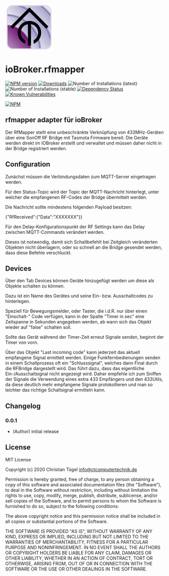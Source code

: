 ![Logo](admin/rfmapper.png)
# ioBroker.rfmapper

[![NPM version](http://img.shields.io/npm/v/iobroker.rfmapper.svg)](https://www.npmjs.com/package/iobroker.rfmapper)
[![Downloads](https://img.shields.io/npm/dm/iobroker.rfmapper.svg)](https://www.npmjs.com/package/iobroker.rfmapper)
![Number of Installations (latest)](http://iobroker.live/badges/rfmapper-installed.svg)
![Number of Installations (stable)](http://iobroker.live/badges/rfmapper-stable.svg)
[![Dependency Status](https://img.shields.io/david/Author/iobroker.rfmapper.svg)](https://david-dm.org/Nexder/iobroker.rfmapper)
[![Known Vulnerabilities](https://snyk.io/test/github/Nexder/ioBroker.rfmapper/badge.svg)](https://snyk.io/test/github/Author/ioBroker.rfmapper)

[![NPM](https://nodei.co/npm/iobroker.rfmapper.png?downloads=true)](https://nodei.co/npm/iobroker.rfmapper/)

## rfmapper adapter für ioBroker

Der RfMapper stellt eine unbeschränkte Verknüpfung von 433MHz-Geräten über eine SonOff RF Bridge mit Tasmota Firmware bereit. Die Geräte werden direkt im IOBroker erstellt und verwaltet und müssen daher nicht in der Bridge registriert werden.


## Configuration

Zunächst müssen die Verbindungsdaten zum MQTT-Server eingetragen werden.

Für den Status-Topic wird der Topic der MQTT-Nachricht hinterlegt, unter welcher die empfangenen RF-Codes der Bridge übermittelt werden.

Die Nachricht sollte mindestens folgenden Payload besitzen:

{"RfReceived":{"Data":"XXXXXXX"}}



Für den Delay-Konfigurationspunkt der RF Settings kann das Delay zwischen MQTT-Commands verändert werden.

Dieses ist notwendig, damit sich Schaltbefehlt bei Zeitgleich veränderten Objekten nicht überlagern, oder so schnell an die Bridge gesendet werden, dass diese Befehle verschluckt.



## Devices

Über den Tab Devices können Geräte hinzugefügt werden um diese als Objekte schalten zu können.

Dazu ist ein Name des Gerätes und seine Ein- bzw. Ausschaltcodes zu hinterlegen.

Speziell für Bewegungsmelder, oder Taster, die i.d.R. nur über einen "Einschalt-" Code verfügen, kann in der Spalte "Timer in sec" eine Zeitspanne in Sekunden angegeben werden, ab wann sich das Objekt wieder auf "false" schalten soll.

Sollte das Gerät während der Timer-Zeit erneut Signale senden, beginnt der Timer von vorn.



Über das Objekt "Last incoming code" kann jederzeit das aktuell empfangene Signal ermittelt werden.
Einige Funkfernbedienungen senden in einem Schaltprozess oft ein "Schlusssignal", welches dann Final durch die RFBridge dargestellt wird.
Das führt dazu, dass das eigentliche Ein-/Ausschaltsignal nicht angezeigt wird.
Daher empfehle ich zum Sniffen der Signale die Verwendung eines extra 433 Empfängers und den 433Utils, da diese deutlich mehr empfangene Signale protokollieren und man so leichter das richtige Schaltsignal ermitteln kann.





## Changelog

### 0.0.1
* (Author) initial release

## License
MIT License

Copyright (c) 2020 Christian Tügel <info@ctcomputertechnik.de>

Permission is hereby granted, free of charge, to any person obtaining a copy
of this software and associated documentation files (the "Software"), to deal
in the Software without restriction, including without limitation the rights
to use, copy, modify, merge, publish, distribute, sublicense, and/or sell
copies of the Software, and to permit persons to whom the Software is
furnished to do so, subject to the following conditions:

The above copyright notice and this permission notice shall be included in all
copies or substantial portions of the Software.

THE SOFTWARE IS PROVIDED "AS IS", WITHOUT WARRANTY OF ANY KIND, EXPRESS OR
IMPLIED, INCLUDING BUT NOT LIMITED TO THE WARRANTIES OF MERCHANTABILITY,
FITNESS FOR A PARTICULAR PURPOSE AND NONINFRINGEMENT. IN NO EVENT SHALL THE
AUTHORS OR COPYRIGHT HOLDERS BE LIABLE FOR ANY CLAIM, DAMAGES OR OTHER
LIABILITY, WHETHER IN AN ACTION OF CONTRACT, TORT OR OTHERWISE, ARISING FROM,
OUT OF OR IN CONNECTION WITH THE SOFTWARE OR THE USE OR OTHER DEALINGS IN THE
SOFTWARE.
